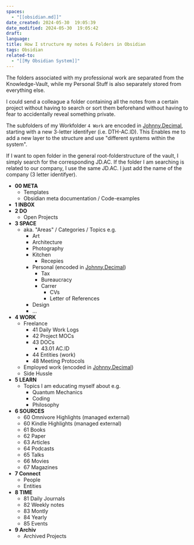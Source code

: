 ```yaml
---
spaces:
  - "[[obsidian.md]]"
date_created: 2024-05-30  19:05:39
date_modified: 2024-05-30  19:05:42
draft: 
language: 
title: How I structure my notes & Folders in Obsidian
tags: Obsidian
related-to:
  - "[[My Obsidian System]]"
---
```






 The folders associated with my professional work are separated from the Knowledge-Vault, while my Personal Stuff is also separately stored from everything else.
 
 I could send a colleague a folder containing all the notes from a certain project without having to search or sort them beforehand without having to fear to accidentally reveal something private.
 
 The subfolders of my Workfolder `4 Work` are encoded in [Johnny.Decimal](https://johnnydecimal.com/), starting with a new 3-letter identifyer (i.e. DTH-AC.ID).
 This Enables me to add a new layer to the structure and use "different systems within the system".
 
  If I want to open folder in the general root-folderstructure of the vault, I simply search for the corresponding JD.AC. If the folder I am searching is related to our company, I use the same JD.AC. I just add the name of the company (3 letter identifyer).




- **00 META**
	- Templates
	- Obsidian meta documentation / Code-examples
- **1 INBOX**
- **2 DO**
	- Open Projects
- **3 SPACE** 
	- aka. "Areas" / Categories / Topics e.g.
		- Art
		- Architecture
		- Photography
		- Kitchen
			- Recepies
		- Personal (encoded in  [Johnny.Decimal](https://johnnydecimal.com/))
			- Tax
			- Bureaucracy
			- Carrer
				- CVs
				- Letter of References
		- Design
		- ...
- **4 WORK**
	- Freelance
		- 41 Daily Work Logs
		- 42 Project MOCs
		- 43 DOCs
			- 43.01 AC.ID
		- 44 Entities (work)
		- 48 Meeting Protocols
	- Employed work (encoded in  [Johnny.Decimal](https://johnnydecimal.com/))
	- Side Hussle
- **5 LEARN**
	- Topics I am educating myself about e.g.
		- Quantum Mechanics
		- Coding
		- Philosophy
- **6 SOURCES**
	- 60 Omnivore Highlights (managed external)
	- 60 Kindle Highlights (managed external)
	- 61 Books
	- 62 Paper
	- 63 Articles
	- 64 Podcasts
	- 65 Talks
	- 66 Movies
	- 67 Magazines
- **7 Connect**
	- People
	- Entities
- **8 TIME**
	- 81 Daily Journals
	- 82 Weekly notes
	- 83 Montly
	- 84 Yearly
	- 85 Events
- **9 Archiv**
	- Archived Projects
